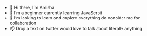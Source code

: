 - 👋 Hi there, I’m Amisha 
- 🌱 I’m a beginner currently learning JavaScrpit
- 💞️ I’m looking to learn and explore everything do consider me for collaboration 
- 📫 Drop a text on twitter would love to talk about literally anything 

<!---
amisha-adwani/amisha-adwani is a ✨ special ✨ repository because its `README.md` (this file) appears on your GitHub profile.
You can click the Preview link to take a look at your changes.
--->
